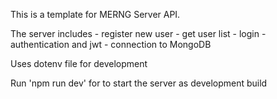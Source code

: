 This is a template for MERNG Server API.

The server includes
    - register new user
    - get user list
    - login
    - authentication and jwt
    - connection to MongoDB

Uses dotenv file for development

Run 'npm run dev' for to start the server as development build